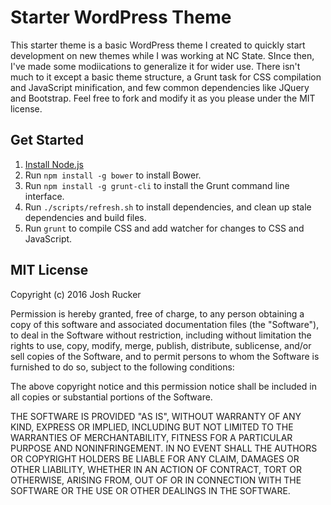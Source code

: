 # Starter WordPress Theme

This starter theme is a basic WordPress theme I created to quickly start development on new themes while I was working at NC State.  SInce then, I've made some modiications to generalize it for wider use.  There isn't much to it except a basic theme structure, a Grunt task for CSS compilation and JavaScript minification, and few common dependencies like JQuery and Bootstrap. Feel free to fork and modify it as you please under the MIT license.

## Get Started

1. [Install Node.js](https://nodejs.org/en/download/)
1. Run `npm install -g bower` to install Bower.
1. Run `npm install -g grunt-cli` to install the Grunt command line interface.
1. Run `./scripts/refresh.sh` to install dependencies, and clean up stale dependencies and build files.
1. Run `grunt` to compile CSS and add watcher for changes to CSS and JavaScript.

## MIT License

Copyright (c) 2016 Josh Rucker

Permission is hereby granted, free of charge, to any person obtaining a copy of this software and associated documentation files (the "Software"), to deal in the Software without restriction, including without limitation the rights to use, copy, modify, merge, publish, distribute, sublicense, and/or sell copies of the Software, and to permit persons to whom the Software is furnished to do so, subject to the following conditions:

The above copyright notice and this permission notice shall be included in all copies or substantial portions of the Software.

THE SOFTWARE IS PROVIDED "AS IS", WITHOUT WARRANTY OF ANY KIND, EXPRESS OR IMPLIED, INCLUDING BUT NOT LIMITED TO THE WARRANTIES OF MERCHANTABILITY, FITNESS FOR A PARTICULAR PURPOSE AND NONINFRINGEMENT. IN NO EVENT SHALL THE AUTHORS OR COPYRIGHT HOLDERS BE LIABLE FOR ANY CLAIM, DAMAGES OR OTHER LIABILITY, WHETHER IN AN ACTION OF CONTRACT, TORT OR OTHERWISE, ARISING FROM, OUT OF OR IN CONNECTION WITH THE SOFTWARE OR THE USE OR OTHER DEALINGS IN THE SOFTWARE.
